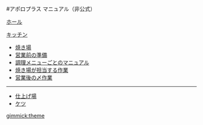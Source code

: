 #アポロプラス マニュアル（非公式）

[ホール]()

[キッチン]()

  - [焼き場](kitchen/grill/index.md)
  - [営業前の準備](ready.md)
  - [調理メニューごとのマニュアル](cooking.md)
  - [焼き場が担当する作業](work.md)
  - [営業後の〆作業](closing.md)
----
  - [仕上げ場]()
  - [ケツ]()


[gimmick:theme](united)